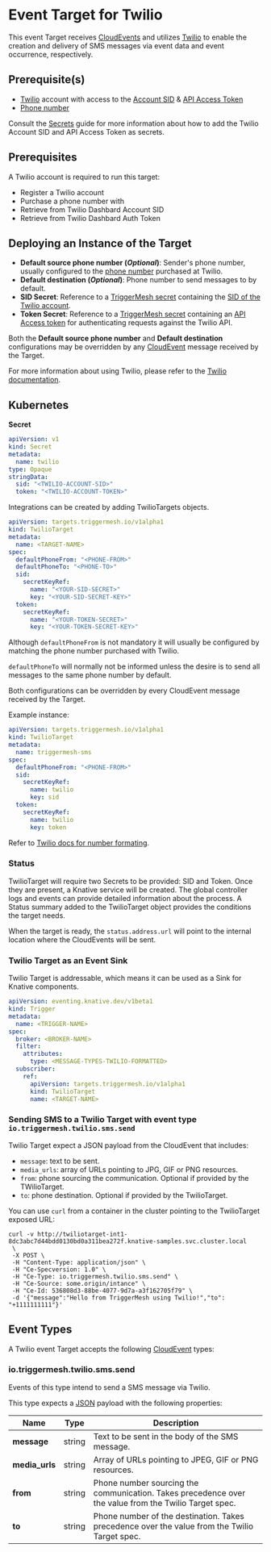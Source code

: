 # Event Target for Twilio

This event Target receives [CloudEvents][ce] and utilizes [Twilio][landing] to enable the creation and delivery of SMS
messages via event data and event occurrence, respectively.

## Prerequisite(s)

- [Twilio][try] account with access to the [Account SID][sid] & [API Access Token][token]
- [Phone number][pn]

Consult the [Secrets](../guides/secrets.md) guide for more information about
how to add the Twilio Account SID and API Access Token as secrets.

## Prerequisites

A Twilio account is required to run this target:

* Register a Twilio account
* Purchase a phone number with
* Retrieve from Twilio Dashbard Account SID
* Retrieve from Twilio Dashbard Auth Token

## Deploying an Instance of the Target

- **Default source phone number (_Optional_)**: Sender's phone number, usually configured to the [phone number][pn] purchased at
  Twilio.
- **Default destination (_Optional_)**: Phone number to send messages to by default.
- **SID Secret**: Reference to a [TriggerMesh secret](../guides/secrets.md) containing the [SID of the Twilio account][sid].
- **Token Secret**: Reference to a [TriggerMesh secret](../guides/secrets.md) containing an [API Access token][token] for
  authenticating requests against the Twilio API.

Both the **Default source phone number** and **Default destination** configurations may be overridden by any
[CloudEvent][ce] message received by the Target.

For more information about using Twilio, please refer to the [Twilio documentation][docs].

## Kubernetes

**Secret**

```yaml
apiVersion: v1
kind: Secret
metadata:
  name: twilio
type: Opaque
stringData:
  sid: "<TWILIO-ACCOUNT-SID>"
  token: "<TWILIO-ACCOUNT-TOKEN>"
```

Integrations can be created by adding TwilioTargets objects.

```yaml
apiVersion: targets.triggermesh.io/v1alpha1
kind: TwilioTarget
metadata:
  name: <TARGET-NAME>
spec:
  defaultPhoneFrom: "<PHONE-FROM>"
  defaultPhoneTo: "<PHONE-TO>"
  sid:
    secretKeyRef:
      name: "<YOUR-SID-SECRET>"
      key: "<YOUR-SID-SECRET-KEY>"
  token:
    secretKeyRef:
      name: "<YOUR-TOKEN-SECRET>"
      key: "<YOUR-TOKEN-SECRET-KEY>"
```

Although `defaultPhoneFrom` is not mandatory it will usually be configured by
matching the phone number purchased with Twilio.

`defaultPhoneTo` will normally not be informed unless the desire is to send
all messages to the same phone number by default.

Both configurations can be overridden by every CloudEvent message received by the Target.

Example instance:

```yaml
apiVersion: targets.triggermesh.io/v1alpha1
kind: TwilioTarget
metadata:
  name: triggermesh-sms
spec:
  defaultPhoneFrom: "<PHONE-FROM>"
  sid:
    secretKeyRef:
      name: twilio
      key: sid
  token:
    secretKeyRef:
      name: twilio
      key: token
```

Refer to [Twilio docs for number formating](https://www.twilio.com/docs/lookup/tutorials/validation-and-formatting?code-sample=code-lookup-with-international-formatted-number).

### Status

TwilioTarget will require two Secrets to be provided: SID and Token.  Once
they are present, a Knative service will be created. The global controller
logs and events can provide detailed information about the process. A Status
summary added to the TwilioTarget object provides the conditions the
target needs.

When the target is ready, the `status.address.url` will point to the
internal location where the CloudEvents will be sent.

### Twilio Target as an Event Sink

Twilio Target is addressable, which means it can be used as a Sink for Knative components.

```yaml
apiVersion: eventing.knative.dev/v1beta1
kind: Trigger
metadata:
  name: <TRIGGER-NAME>
spec:
  broker: <BROKER-NAME>
  filter:
    attributes:
      type: <MESSAGE-TYPES-TWILIO-FORMATTED>
  subscriber:
    ref:
      apiVersion: targets.triggermesh.io/v1alpha1
      kind: TwilioTarget
      name: <TARGET-NAME>
```

### Sending SMS to a Twilio Target with event type `io.triggermesh.twilio.sms.send`

Twilio Target expect a JSON payload from the CloudEvent that includes:

* `message`: text to be sent.
* `media_urls`: array of URLs pointing to JPG, GIF or PNG resources.
* `from`: phone sourcing the communication. Optional if provided by the TWilioTarget.
* `to`: phone destination. Optional if provided by the TwilioTarget.

You can use `curl` from a container in the cluster pointing to the TwilioTarget exposed URL:

```console
curl -v http://twiliotarget-int1-8dc3abc7d44bdd0130bd0a311bea272f.knative-samples.svc.cluster.local
 \
 -X POST \
 -H "Content-Type: application/json" \
 -H "Ce-Specversion: 1.0" \
 -H "Ce-Type: io.triggermesh.twilio.sms.send" \
 -H "Ce-Source: some.origin/intance" \
 -H "Ce-Id: 536808d3-88be-4077-9d7a-a3f162705f79" \
 -d '{"message":"Hello from TriggerMesh using Twilio!","to": "+1111111111"}'
```

## Event Types

A Twilio event Target accepts the following [CloudEvent][ce] types:

### io.triggermesh.twilio.sms.send

Events of this type intend to send a SMS message via Twilio.

This type expects a [JSON][ce-jsonformat] payload with the following properties:

| Name | Type | Description |
|------|------|-------------|
| **message** | string | Text to be sent in the body of the SMS message. |
| **media_urls** | string | Array of URLs pointing to JPEG, GIF or PNG resources. |
| **from** | string | Phone number sourcing the communication. Takes precedence over the value from the Twilio Target spec. |
| **to** | string | Phone number of the destination. Takes precedence over the value from the Twilio Target spec. |

[landing]: https://www.twilio.com/
[try]: https://www.twilio.com/try-twilio
[pn]: https://www.twilio.com/docs/phone-numbers
[sid]: https://www.twilio.com/docs/iam/api/account
[token]: https://www.twilio.com/docs/iam/access-tokens
[docs]: https://www.twilio.com/docs

[ce]: https://cloudevents.io/
[ce-jsonformat]: https://github.com/cloudevents/spec/blob/v1.0/json-format.md
